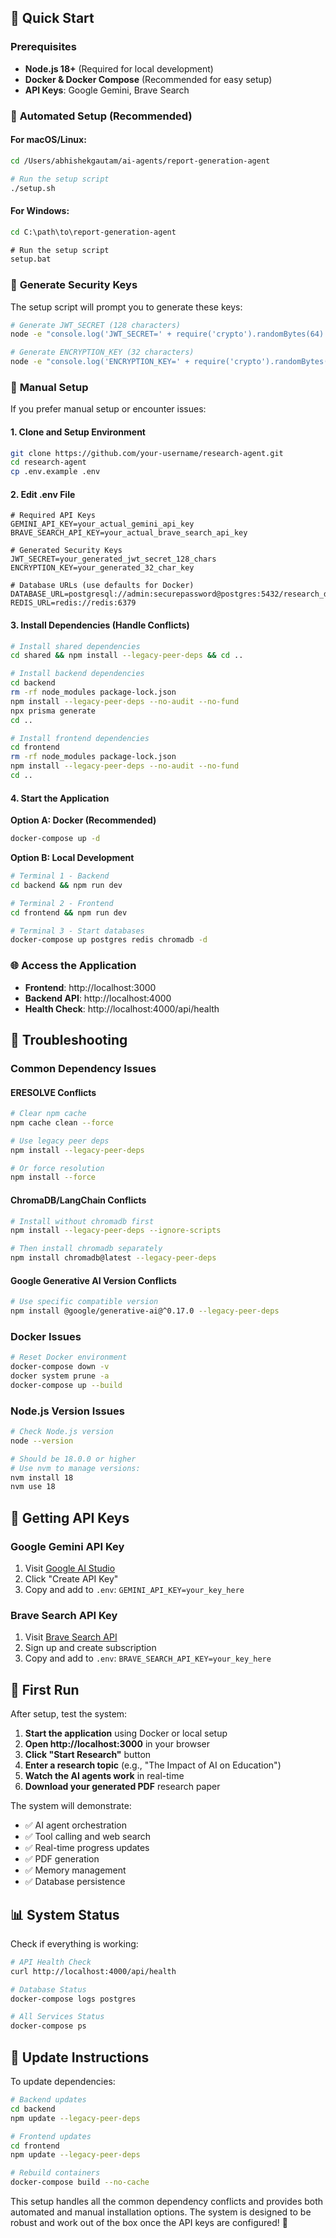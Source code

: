 ## 🚀 Quick Start

### Prerequisites
- **Node.js 18+** (Required for local development)
- **Docker & Docker Compose** (Recommended for easy setup)
- **API Keys**: Google Gemini, Brave Search

### 🔧 **Automated Setup (Recommended)**

#### For macOS/Linux:
```bash
cd /Users/abhishekgautam/ai-agents/report-generation-agent

# Run the setup script
./setup.sh
```

#### For Windows:
```cmd
cd C:\path\to\report-generation-agent

# Run the setup script
setup.bat
```

### 🔑 **Generate Security Keys**

The setup script will prompt you to generate these keys:

```bash
# Generate JWT_SECRET (128 characters)
node -e "console.log('JWT_SECRET=' + require('crypto').randomBytes(64).toString('hex'))"

# Generate ENCRYPTION_KEY (32 characters)
node -e "console.log('ENCRYPTION_KEY=' + require('crypto').randomBytes(16).toString('hex'))"
```

### 📝 **Manual Setup**

If you prefer manual setup or encounter issues:

#### 1. Clone and Setup Environment
```bash
git clone https://github.com/your-username/research-agent.git
cd research-agent
cp .env.example .env
```

#### 2. Edit .env File
```env
# Required API Keys
GEMINI_API_KEY=your_actual_gemini_api_key
BRAVE_SEARCH_API_KEY=your_actual_brave_search_api_key

# Generated Security Keys
JWT_SECRET=your_generated_jwt_secret_128_chars
ENCRYPTION_KEY=your_generated_32_char_key

# Database URLs (use defaults for Docker)
DATABASE_URL=postgresql://admin:securepassword@postgres:5432/research_db
REDIS_URL=redis://redis:6379
```

#### 3. Install Dependencies (Handle Conflicts)
```bash
# Install shared dependencies
cd shared && npm install --legacy-peer-deps && cd ..

# Install backend dependencies
cd backend
rm -rf node_modules package-lock.json
npm install --legacy-peer-deps --no-audit --no-fund
npx prisma generate
cd ..

# Install frontend dependencies  
cd frontend
rm -rf node_modules package-lock.json
npm install --legacy-peer-deps --no-audit --no-fund
cd ..
```

#### 4. Start the Application

**Option A: Docker (Recommended)**
```bash
docker-compose up -d
```

**Option B: Local Development**
```bash
# Terminal 1 - Backend
cd backend && npm run dev

# Terminal 2 - Frontend  
cd frontend && npm run dev

# Terminal 3 - Start databases
docker-compose up postgres redis chromadb -d
```

### 🌐 **Access the Application**
- **Frontend**: http://localhost:3000
- **Backend API**: http://localhost:4000  
- **Health Check**: http://localhost:4000/api/health

## 🔧 **Troubleshooting**

### Common Dependency Issues

#### ERESOLVE Conflicts
```bash
# Clear npm cache
npm cache clean --force

# Use legacy peer deps
npm install --legacy-peer-deps

# Or force resolution
npm install --force
```

#### ChromaDB/LangChain Conflicts
```bash
# Install without chromadb first
npm install --legacy-peer-deps --ignore-scripts

# Then install chromadb separately
npm install chromadb@latest --legacy-peer-deps
```

#### Google Generative AI Version Conflicts
```bash
# Use specific compatible version
npm install @google/generative-ai@^0.17.0 --legacy-peer-deps
```

### Docker Issues
```bash
# Reset Docker environment
docker-compose down -v
docker system prune -a
docker-compose up --build
```

### Node.js Version Issues
```bash
# Check Node.js version
node --version

# Should be 18.0.0 or higher
# Use nvm to manage versions:
nvm install 18
nvm use 18
```

## 🎯 **Getting API Keys**

### Google Gemini API Key  
1. Visit [Google AI Studio](https://makersuite.google.com/app/apikey)
2. Click "Create API Key"
3. Copy and add to `.env`: `GEMINI_API_KEY=your_key_here`

### Brave Search API Key
1. Visit [Brave Search API](https://api.search.brave.com/app/dashboard) 
2. Sign up and create subscription
3. Copy and add to `.env`: `BRAVE_SEARCH_API_KEY=your_key_here`

## 🚀 **First Run**

After setup, test the system:

1. **Start the application** using Docker or local setup
2. **Open http://localhost:3000** in your browser
3. **Click "Start Research"** button
4. **Enter a research topic** (e.g., "The Impact of AI on Education")
5. **Watch the AI agents work** in real-time
6. **Download your generated PDF** research paper

The system will demonstrate:
- ✅ AI agent orchestration
- ✅ Tool calling and web search
- ✅ Real-time progress updates
- ✅ PDF generation
- ✅ Memory management
- ✅ Database persistence

## 📊 **System Status**

Check if everything is working:

```bash
# API Health Check
curl http://localhost:4000/api/health

# Database Status
docker-compose logs postgres

# All Services Status  
docker-compose ps
```

## 🔄 **Update Instructions**

To update dependencies:

```bash
# Backend updates
cd backend
npm update --legacy-peer-deps

# Frontend updates  
cd frontend
npm update --legacy-peer-deps

# Rebuild containers
docker-compose build --no-cache
```

This setup handles all the common dependency conflicts and provides both automated and manual installation options. The system is designed to be robust and work out of the box once the API keys are configured! 🎉